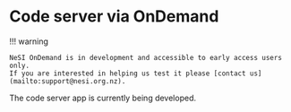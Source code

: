 # Code server via OnDemand

!!! warning

    NeSI OnDemand is in development and accessible to early access users only.
    If you are interested in helping us test it please [contact us](mailto:support@nesi.org.nz).

The code server app is currently being developed.
